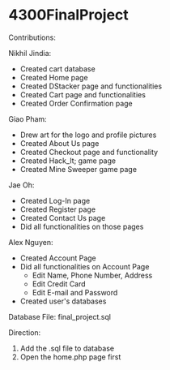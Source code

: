 # 4300FinalProject

Contributions:

Nikhil Jindia:
- Created cart database
- Created Home page
- Created DStacker page and functionalities
- Created Cart page and functionalities
- Created Order Confirmation page

Giao Pham:
- Drew art for the logo and profile pictures
- Created About Us page
- Created Checkout page and functionality 
- Created Hack_It; game page
- Created Mine Sweeper game page 

Jae Oh:
- Created Log-In page
- Created Register page
- Created Contact Us page
- Did all functionalities on those pages


Alex Nguyen:
- Created Account Page
- Did all functionalities on Account Page
  - Edit Name, Phone Number, Address
  - Edit Credit Card
  - Edit E-mail and Password
- Created user's databases


Database File:
final_project.sql

Direction:
1. Add the .sql file to database
2. Open the home.php page first
